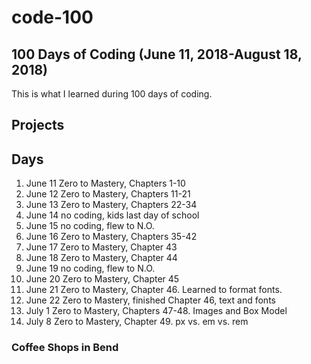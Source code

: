 # code-100
## 100 Days of Coding (June 11, 2018-August 18, 2018)
This is what I learned during 100 days of coding.

## Projects

## Days
1. June 11 Zero to Mastery, Chapters 1-10
2. June 12 Zero to Mastery, Chapters 11-21
3. June 13 Zero to Mastery, Chapters 22-34
4. June 14 no coding, kids last day of school
5. June 15 no coding, flew to N.O.
6. June 16 Zero to Mastery, Chapters 35-42
7. June 17 Zero to Mastery, Chapter 43
8. June 18 Zero to Mastery, Chapter 44
9. June 19 no coding, flew to N.O.
10. June 20 Zero to Mastery, Chapter 45
11. June 21 Zero to Mastery, Chapter 46. Learned to format fonts.
12. June 22 Zero to Mastery, finished Chapter 46, text and fonts
13. July 1 Zero to Mastery, Chapters 47-48. Images and Box Model
14. July 8 Zero to Mastery, Chapter 49. px vs. em vs. rem

### Coffee Shops in Bend
